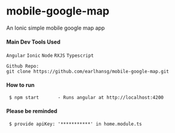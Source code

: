 # mobile-google-map
An Ionic simple mobile google map app


#### Main Dev Tools Used
`Angular` `Ionic` `Node` `RXJS` `Typescript`

```
Github Repo:
git clone https://github.com/earlhansg/mobile-google-map.git
```

#### How to run

````
 $ npm start       - Runs angular at http://localhost:4200

````

#### Please be reminded

````
 $ provide apiKey: '***********' in home.module.ts

````
